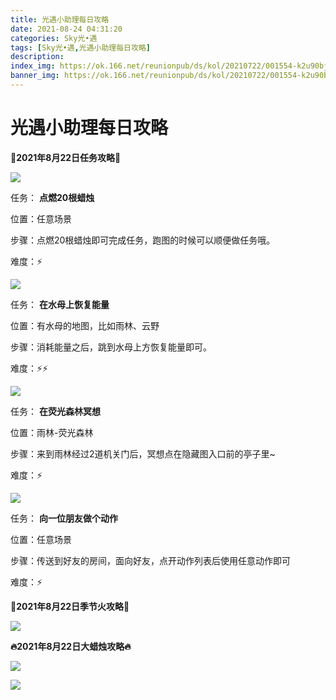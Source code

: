 ```yaml
---
title: 光遇小助理每日攻略
date: 2021-08-24 04:31:20
categories: Sky光•遇
tags: [Sky光•遇,光遇小助理每日攻略]
description: 
index_img: https://ok.166.net/reunionpub/ds/kol/20210722/001554-k2u90bj7ay.png?imageView&thumbnail=600x0&type=jpg
banner_img: https://ok.166.net/reunionpub/ds/kol/20210722/001554-k2u90bj7ay.png?imageView&thumbnail=600x0&type=jpg
---
```

# 光遇小助理每日攻略
  

**👑2021年8月22日任务攻略👑**

![](https://ok.166.net/reunionpub/ds/kol/20210822/010229-pnu45k2hlr.png)

任务： **点燃20根蜡烛**

位置：任意场景

步骤：点燃20根蜡烛即可完成任务，跑图的时候可以顺便做任务哦。

难度：⚡

![](https://ok.166.net/reunionpub/ds/kol/20210822/005929-rbfaks82qi.png)

任务： **在水母上恢复能量**

位置：有水母的地图，比如雨林、云野

步骤：消耗能量之后，跳到水母上方恢复能量即可。

难度：⚡⚡

![](https://ok.166.net/reunionpub/ds/kol/20210822/010015-4oc7kuhsji.png)

任务： **在荧光森林冥想**

位置：雨林-荧光森林

步骤：来到雨林经过2道机关门后，冥想点在隐藏图入口前的亭子里~

难度：⚡

![](https://ok.166.net/reunionpub/ds/kol/20210822/010400-683zufmgr9.png)

任务： **向一位朋友做个动作**

位置：任意场景

步骤：传送到好友的房间，面向好友，点开动作列表后使用任意动作即可

难度：⚡

 **🌹2021年8月22日季节火攻略🌹**

![](https://ok.166.net/reunionpub/ds/kol/20210822/010523-az1q6dt5pr.png)

  

 **🔥2021年8月22日大蜡烛攻略🔥**

![](https://ok.166.net/reunionpub/ds/kol/20210822/010600-z0svit6ugy.png)

  

![](https://ok.166.net/reunionpub/ds/kol/20210822/010545-d813sphr6j.png)

  

